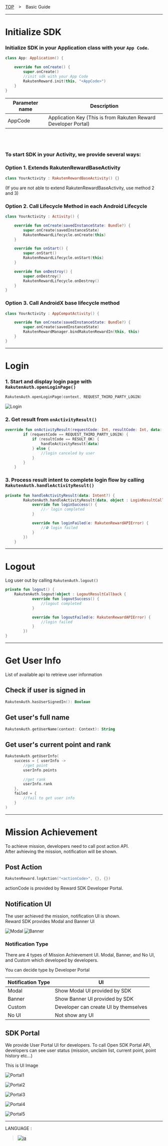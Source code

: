 [TOP](../../README.md#top)　>　Basic Guide

---
# Initialize SDK
### Initialize SDK in your Application class with your `App Code`.
```kotlin
class App: Application() {

    override fun onCreate() {
        super.onCreate()
        //init sdk with your App Code
        RakutenReward.init(this, "<AppCode>")
    }
}
```

| Parameter name        | Description           
| --- | --- 
| AppCode | Application Key (This is from Rakuten Reward Developer Portal)

<br><br/>
### To start SDK in your Activity, we provide several ways:

### Option 1. Extends RakutenRewardBaseActivity
```kotlin
class YourActivity : RakutenRewardBaseActivity() {}
```
(If you are not able to extend RakutenRewardBaseActivity, use method 2 and 3)
### Option 2. Call Lifecycle Method in each Android Lifecycle
```kotlin
class YourActivity : Activity() {

    override fun onCreate(savedInstanceState: Bundle?) {
        super.onCreate(savedInstanceState)
        RakutenRewardLifecycle.onCreate(this)
    }

    override fun onStart() {
        super.onStart()
        RakutenRewardLifecycle.onStart(this)
    }

    override fun onDestroy() {
        super.onDestroy()
        RakutenRewardLifecycle.onDestroy()
    }
}
```

### Option 3. Call AndroidX base lifecycle method
```kotlin
class YourActivity : AppCompatActivity() {

    override fun onCreate(savedInstanceState: Bundle?) {
        super.onCreate(savedInstanceState)
        RakutenRewardManager.bindRakutenRewardIn(this, this)
    }
}
```

---
# Login

### 1. Start and display login page with `RakutenAuth.openLoginPage()`
```kotlin
RakutenAuth.openLoginPage(context, REQUEST_THIRD_PARTY_LOGIN)
```

![Login](Login.jpg)

### 2. Get result from `onActivityResult()`
```kotlin
override fun onActivityResult(requestCode: Int, resultCode: Int, data: Intent?) {
        if (requestCode == REQUEST_THIRD_PARTY_LOGIN) {
            if (resultCode == RESULT_OK) {
                handleActivityResult(data)
            } else {
                //login canceled by user
            }
        }
    }
```

### 3. Process result intent to complete login flow by calling `RakutenAuth.handleActivityResult()`
```kotlin
private fun handleActivityResult(data: Intent?) {
        RakutenAuth.handleActivityResult(data, object : LoginResultCallback {
            override fun loginSuccess() {
                //✅ login completed
            }

            override fun loginFailed(e: RakutenRewardAPIError) {
                //⛔ login failed
            }
        })
    }
```

---
# Logout
Log user out by calling `RakutenAuth.logout()`
```kotlin
private fun logout() {
    RakutenAuth.logout(object : LogoutResultCallback {
            override fun logoutSuccess() {
                //logout completed
            }

            override fun logoutFailed(e: RakutenRewardAPIError) {
                //login failed
            }
        })
}
```

---
# Get User Info

List of available api to retrieve user information

## Check if user is signed in
```kotlin
RakutenAuth.hasUserSignedIn(): Boolean
```

## Get user's full name
```kotlin
RakutenAuth.getUserName(context: Context): String
```

## Get user's current point and rank
```kotlin
RakutenAuth.getUserInfo(
    success = { userInfo ->
        //get point
        userInfo.points
        
        //get rank
        userInfo.rank
    }, 
    failed = {
        //fail to get user info
    }
)
```
---
# Mission Achievement 
To achieve mission, developers need to call post action API.  
After avhieving the mission, notification will be shown.  

## Post Action
```kotlin
RakutenReward.logAction("<actionCode>", {}, {})
```
actionCode is provided by Reward SDK Developer Portal.  

## Notification UI
The user achieved the mission, notification UI is shown.  
Reward SDK provides Modal and Banner UI

![Modal](Modal.jpeg)     ![Banner](Banner.jpeg)

### Notification Type
There  are 4 types of Mission Achievement UI. Modal, Banner, and No UI, and Custom which developed by developers.

You can decide type by Developer Portal 

| Notification Type        | UI
| --- | ---
| Modal | Show Modal UI provided by SDK
| Banner | Show Banner UI provided by SDK
| Custom | Developer can create UI by themselves
| No UI | Not show any UI

## SDK Portal
We provide User Portal UI for developers. To call Open SDK Portal API, developers can see user status (mission, unclaim list, current point, point history etc...)

This is UI Image

![Portal1](Portal1.png)

![Portal2](Portal2.png)

![Portal3](Portal3.png)

![Portal4](Portal4.png)

![Portal5](Portal5.png)

---
LANGUAGE :
> [![ja](../lang/ja.png)](../ja/basic/README.md)
